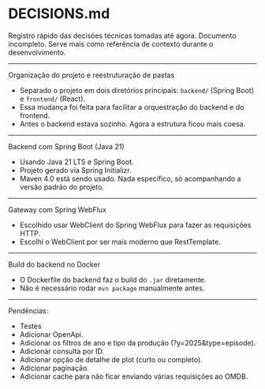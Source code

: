 # DECISIONS.md

Registro rápido das decisões técnicas tomadas até agora. Documento incompleto. Serve mais como referência de contexto durante o desenvolvimento.

---

Organização do projeto e reestruturação de pastas

- Separado o projeto em dois diretórios principais: `backend/` (Spring Boot) e `frontend/` (React).
- Essa mudança foi feita para facilitar a orquestração do backend e do frontend.
- Antes o backend estava sozinho. Agora a estrutura ficou mais coesa.

---

Backend com Spring Boot (Java 21)

- Usando Java 21 LTS e Spring Boot.
- Projeto gerado via Spring Initializr.
- Maven 4.0 está sendo usado. Nada específico, só acompanhando a versão padrão do projeto.

---

Gateway com Spring WebFlux

- Escolhido usar WebClient do Spring WebFlux para fazer as requisições HTTP.
- Escolhi o WebClient por ser mais moderno que RestTemplate.

---

Build do backend no Docker

- O Dockerfile do backend faz o build do `.jar` diretamente.
- Não é necessário rodar `mvn package` manualmente antes.

---

Pendências:

- Testes
- Adicionar OpenApi.
- Adicionar os filtros de ano e tipo da produção (?y=2025&type=episode).
- Adicionar consulta por ID.
- Adicionar opção de detalhe de plot (curto ou completo).
- Adicionar paginação.
- Adicionar cache para não ficar enviando várias requisições ao OMDB.